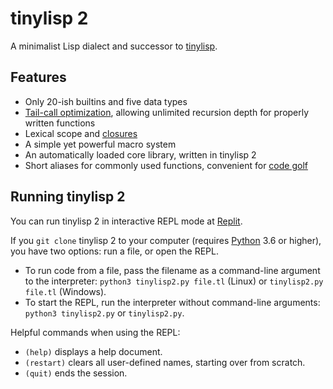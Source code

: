 # tinylisp 2

A minimalist Lisp dialect and successor to [tinylisp](https://github.com/dloscutoff/Esolangs/tree/master/tinylisp).

## Features

- Only 20-ish builtins and five data types
- [Tail-call optimization](https://en.wikipedia.org/wiki/Tail_call), allowing unlimited recursion depth for properly written functions
- Lexical scope and [closures](https://en.wikipedia.org/wiki/Closure_(computer_programming))
- A simple yet powerful macro system
- An automatically loaded core library, written in tinylisp 2
- Short aliases for commonly used functions, convenient for [code golf](https://en.wikipedia.org/wiki/Code_golf)

## Running tinylisp 2

You can run tinylisp 2 in interactive REPL mode at [Replit](https://replit.com/@dloscutoff/tinylisp2).

If you `git clone` tinylisp 2 to your computer (requires [Python](https://www.python.org/downloads/) 3.6 or higher), you have two options: run a file, or open the REPL.

- To run code from a file, pass the filename as a command-line argument to the interpreter: `python3 tinylisp2.py file.tl` (Linux) or `tinylisp2.py file.tl` (Windows).
- To start the REPL, run the interpreter without command-line arguments: `python3 tinylisp2.py` or `tinylisp2.py`.

Helpful commands when using the REPL:

- `(help)` displays a help document.
- `(restart)` clears all user-defined names, starting over from scratch.
- `(quit)` ends the session.
